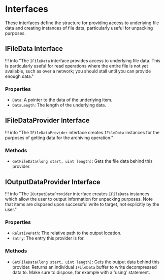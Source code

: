 ﻿# Interfaces

These interfaces define the structure for providing access to underlying file data and creating instances of file data, 
particularly useful for unpacking purposes.

## IFileData Interface

!!! info "The `IFileData` interface provides access to underlying file data. This is particularly useful for read 
operations where the entire file is not yet available, such as over a network; you should stall until you can provide enough data."

### Properties

- `Data`: A pointer to the data of the underlying item.
- `DataLength`: The length of the underlying data.

## IFileDataProvider Interface

!!! info "The `IFileDataProvider` interface creates `IFileData` instances for the purposes of getting data for the archiving operation."

### Methods

- `GetFileData(long start, uint length)`: Gets the file data behind this provider.

## IOutputDataProvider Interface

!!! info "The `IOutputDataProvider` interface creates `IFileData` instances which allow the user to output information for unpacking purposes. Note that items are disposed upon successful write to target, not explicitly by the user."

### Properties

- `RelativePath`: The relative path to the output location.
- `Entry`: The entry this provider is for.

### Methods

- `GetFileData(long start, uint length)`: Gets the output data behind this provider. Returns an individual `IFileData` buffer to write decompressed data to. Make sure to dispose, for example with a 'using' statement.